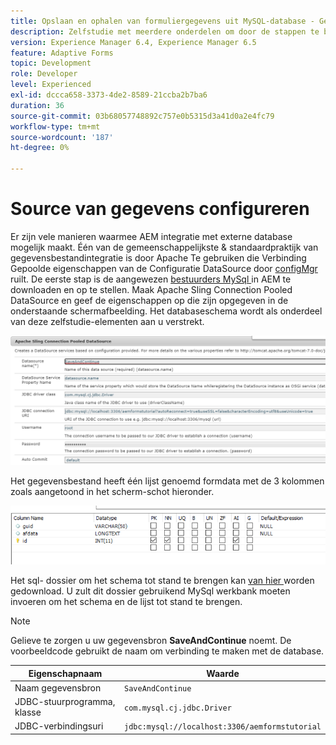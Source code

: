 ```yaml
---
title: Opslaan en ophalen van formuliergegevens uit MySQL-database - Gegevens Source configureren
description: Zelfstudie met meerdere onderdelen om door de stappen te bladeren die nodig zijn voor het opslaan en ophalen van formuliergegevens
version: Experience Manager 6.4, Experience Manager 6.5
feature: Adaptive Forms
topic: Development
role: Developer
level: Experienced
exl-id: dccca658-3373-4de2-8589-21ccba2b7ba6
duration: 36
source-git-commit: 03b68057748892c757e0b5315d3a41d0a2e4fc79
workflow-type: tm+mt
source-wordcount: '187'
ht-degree: 0%

---
```


# Source van gegevens configureren

Er zijn vele manieren waarmee AEM integratie met externe database mogelijk maakt. Één van de gemeenschappelijkste &amp; standaardpraktijk van gegevensbestandintegratie is door Apache Te gebruiken die Verbinding Gepoolde eigenschappen van de Configuratie DataSource door [ configMgr ](http://localhost:4502/system/console/configMgr) ruilt.
De eerste stap is de aangewezen [ bestuurders MySql ](https://mvnrepository.com/artifact/mysql/mysql-connector-java) in AEM te downloaden en op te stellen.
Maak Apache Sling Connection Pooled DataSource en geef de eigenschappen op die zijn opgegeven in de onderstaande schermafbeelding. Het databaseschema wordt als onderdeel van deze zelfstudie-elementen aan u verstrekt.

![ gegeven-bron ](assets/save-continue.PNG)

Het gegevensbestand heeft één lijst genoemd formdata met de 3 kolommen zoals aangetoond in het scherm-schot hieronder.

![ gegeven-basis ](assets/data-base-tables.PNG)

Het sql- dossier om het schema tot stand te brengen kan [ van hier ](assets/form-data-db.sql) worden gedownload. U zult dit dossier gebruikend MySql werkbank moeten invoeren om het schema en de lijst tot stand te brengen.

>[!NOTE]
>Gelieve te zorgen u uw gegevensbron **SaveAndContinue** noemt. De voorbeeldcode gebruikt de naam om verbinding te maken met de database.

| Eigenschapnaam | Waarde |
| ------------------------|---------------------------------------|
| Naam gegevensbron | `SaveAndContinue` |
| JDBC-stuurprogramma, klasse | `com.mysql.cj.jdbc.Driver` |
| JDBC-verbindingsuri | `jdbc:mysql://localhost:3306/aemformstutorial` |
